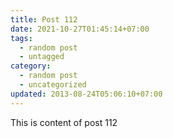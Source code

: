 ```yaml
---
title: Post 112
date: 2021-10-27T01:45:14+07:00
tags:
  - random post
  - untagged
category:
  - random post
  - uncategorized
updated: 2013-08-24T05:06:10+07:00
---
```

This is content of post 112
